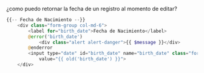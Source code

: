 ¿como puedo retornar la fecha de un registro al momento de editar?

```php
{{-- Fecha de Nacimiento --}}
    <div class="form-group col-md-6">
        <label for="birth_date">Fecha de Nacimiento</label>
        @error('birth_date')
            <div class="alert alert-danger">{{ $message }}</div>
        @enderror
        <input type="date" id="birth_date" name="birth_date" class="form-control"
            value="{{ old('birth_date') }}">
    </div>
```